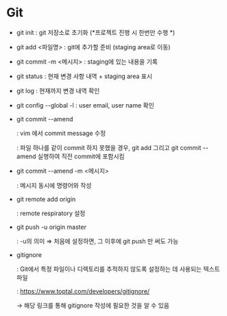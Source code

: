 # Git
- git init
: git 저장소로 초기화 (*프로젝트 진행 시 한번만 수행 *)
- git add <파일명>
: git에 추가할 준비 (staging area로 이동)
- git commit -m <메시지>
: staging에 있는 내용을 기록
- git status :  현재 변경 사항 내역 + staging area 표시
    
- git log : 현재까지 변경 내역 확인 
    
- git config --global -l
:  user email, user name 확인
- git commit --amend
    
    : vim 에서 commit message 수정
    
    : 파일 하나를 같이 commit 하지 못했을 경우, git add 그리고 git commit --amend 실행하여 직전 commit에 포함시킴
    
- git commit --amend -m <메시지>
    
    : 메시지 동시에 명령어와 작성
    
- git remote add origin <url>
    
    : remote respiratory 설정 
    
- git push -u origin master
    
    : -u의 의미 ⇒ 처음에 설정하면, 그 이후에 git push 만 써도 가능
    
- gitignore
    
    : Git에서 특정 파일이나 디렉토리를 추적하지 않도록 설정하는 데 사용되는 텍스트 파일
    
    : https://www.toptal.com/developers/gitignore/
    
    → 해당 링크를 통해 gitignore 작성에 필요한 것을 알 수 있음